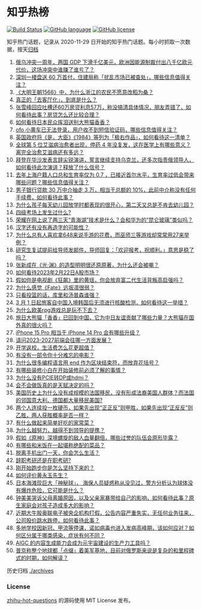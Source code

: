 # 知乎热榜
[![Build Status](https://github.com/ToWeLong/zhihu-hot-questions/workflows/CI/badge.svg)](https://github.com/ToWeLong/zhihu-hot-questions/actions)
[![GitHub language](https://img.shields.io/badge/language-golang-orange.svg)](https://golang.org/)
[![GitHub license](https://img.shields.io/github/license/ToWeLong/zhihu-hot-questions)](https://github.com/ToWeLong/zhihu-hot-questions/blob/main/LICENSE)

知乎热门话题，记录从 2020-11-29 日开始的知乎热门话题。每小时抓取一次数据，按天[归档](./archives)

<!-- BEGIN -->

1. [俄乌冲突一周年，两国 GDP 下滑千亿美元，欧洲因能源制裁付出八千亿欧元代价，这场冲突中谁赚了谁亏了？](https://www.zhihu.com/question/584915652)
1. [深圳一楼盘送 60 万首付，住建局称「扰乱市场已被查处」，哪些信息值得关注？](https://www.zhihu.com/question/585173984)
1. [《大明王朝1566》中，为什么浙江的农民不愿意改稻为桑？](https://www.zhihu.com/question/24540660)
1. [真正的「去客厅化」，到底是什么？](https://www.zhihu.com/question/585223696)
1. [张雪峰回应吐槽还60万房贷利息57万，称没搞清具体情况，朋友弄错了，如何看待此事？房贷怎么还比较合理？](https://www.zhihu.com/question/585520866)
1. [如何看待日本民众挥泪送别大熊猫香香？](https://www.zhihu.com/question/585326730)
1. [ofo 小黄车已无法登录，用户收不到短信验证码，哪些信息值得关注？](https://www.zhihu.com/question/585447316)
1. [英国政府将《是，大臣》《1984》等列为「极右作品」，如何看待这一清单？](https://www.zhihu.com/question/585322261)
1. [全球第 5 位艾滋病治愈者出现，停药 4 年没复发，这在医学上有哪些意义？离完全治愈艾滋病还有多远？](https://www.zhihu.com/question/585376358)
1. [拜登在华沙发表言辞尖锐演讲，誓言继续支持乌克兰，还多次指责俄领导人，如何看待此次演讲？释放了什么信号？](https://www.zhihu.com/question/585510181)
1. [去年上海户籍人口总和生育率仅为 0.7 ，已接近首尔水平，生育率过低会带来哪些问题？哪些信息值得关注？](https://www.zhihu.com/question/585391117)
1. [男子银行贷款 30 万中介抽走 3 万，相当于总额的 10%，此前中介称没有任何手续费，如何看待此事？](https://www.zhihu.com/question/585343516)
1. [为什么孩子每天幼儿园放学时都表现的很开心，第二天又总是不肯去幼儿园？](https://www.zhihu.com/question/584051026)
1. [四级考场上发生过什么?](https://www.zhihu.com/question/571602932)
1. [荣耀在网上说了两三天“青海湖”技术是什么？会和华为的“昆仑玻璃”类似吗？](https://www.zhihu.com/question/585528979)
1. [汉字还有没有再造字的可能性？](https://www.zhihu.com/question/290648708)
1. [为什么总有人喜欢拿648来说手游的花费，而巫师三等游戏却常常用27来举例？](https://www.zhihu.com/question/585010026)
1. [研究生复试提前给导师发邮件，导师回复：「欢迎报考，祝顺利。」意思是稳了吗？](https://www.zhihu.com/question/389701976)
1. [张新成在《光·渊》的造型明明很还原原著，为什么还会被嘲？](https://www.zhihu.com/question/584927274)
1. [如何看待2023年2月22日A股市场？](https://www.zhihu.com/question/585412131)
1. [假如你是电视剧《狂飙》里的黄瑶，你会放弃富二代生活背叛高启强吗？](https://www.zhihu.com/question/581861622)
1. [为什么感觉《Fate》远坂凛很弱？](https://www.zhihu.com/question/585321187)
1. [只看投篮的话，库里和汤普森谁强？](https://www.zhihu.com/question/585006829)
1. [3 月 1 日起旅客自中国入境韩国后无须进行核酸检测，如何看待这一举措？](https://www.zhihu.com/question/585514019)
1. [为什么欧美rpg游戏总是玩不下去？](https://www.zhihu.com/question/565153785)
1. [旅日大熊猫「香香」已回到中国，它为中日友谊贡献了哪些力量？大熊猫在国外真的很火吗？](https://www.zhihu.com/question/583739635)
1. [iPhone 15 Pro 相当于 iPhone 14 Pro 会有哪些升级？](https://www.zhihu.com/question/583955628)
1. [请问2023-2027前端会往哪一方面发展？](https://www.zhihu.com/question/584347848)
1. [开学返校，生活费怎么花更超值？](https://www.zhihu.com/question/585538842)
1. [有没有一部令你十分难忘的电影？](https://www.zhihu.com/question/540168258)
1. [为什么很多编程语言用 end 作为区块结束符，而放弃花括号？](https://www.zhihu.com/question/40786019)
1. [有哪些装修小白在开始装修前必须了解的事情？](https://www.zhihu.com/question/585164476)
1. [为什么没有PCIE转DP或hdmi？](https://www.zhihu.com/question/478924569)
1. [会不会做饭真的是天赋决定的吗？](https://www.zhihu.com/question/585375177)
1. [美国历史上为什么没有成规模的法国移民，没有形成法裔美国人群体？而法国的邻国意大利、德国都大量移民美国?](https://www.zhihu.com/question/584698535)
1. [两个人连续投一枚硬币，如果先出现“正正反”则甲胜，如果先出现“正反反”则乙胜，两人获胜概率是否一样？](https://www.zhihu.com/question/584880907)
1. [有什么做起来简单好吃的家常菜？](https://www.zhihu.com/question/585107295)
1. [为什么越努力，越得不到领导的提携？](https://www.zhihu.com/question/583313472)
1. [假如《原神》深境螺旋的敌人血量翻倍，哪些过誉的队伍会原形毕露？](https://www.zhihu.com/question/583096215)
1. [有哪些和米饭在一起堪称绝配的菜品？](https://www.zhihu.com/question/584740002)
1. [脱离手机出门一天，你会怎么生活？](https://www.zhihu.com/question/585416847)
1. [辞职考研还是在职考研?](https://www.zhihu.com/question/319000605)
1. [刚开始跑步你是怎么坚持下来的？](https://www.zhihu.com/question/584837670)
1. [如何评价黄永玉先生？](https://www.zhihu.com/question/48066535)
1. [日本海滩现巨大「神秘球」， 海保人员疑惑称从没见过，警方分析认为球体没有爆炸危险，它可能是什么？](https://www.zhihu.com/question/585546440)
1. [钟美美哭诉父母离婚原因，以及父亲家暴带给自己的影响，如何看待此事？原生家庭会对孩子造成多大的影响？](https://www.zhihu.com/question/585164931)
1. [近期大牛股奥联电子被央企机构打假，公告内容严重失实，无任何业务往来，公司股价跳水跌停，如何看待此事？](https://www.zhihu.com/question/585321514)
1. [多地学校因新冠、甲流等停课，诺如病毒也进入发病高峰期，该如何应对？如何区分属于哪类感染，症状有何不同？](https://www.zhihu.com/question/585502503)
1. [AIGC 的内容生成能力会成为元宇宙建设的生产力工具吗？](https://www.zhihu.com/question/585103099)
1. [普京称整个地球都「点缀」着美军基地，目前对俄罗斯来说是复杂的和里程碑式的时期，如何解读？](https://www.zhihu.com/question/585380704)

<!-- END -->

历史归档 [./archives](./archives)


### License
[zhihu-hot-questions](https://github.com/towelong/zhihu-hot-questions) 的源码使用 MIT License 发布。